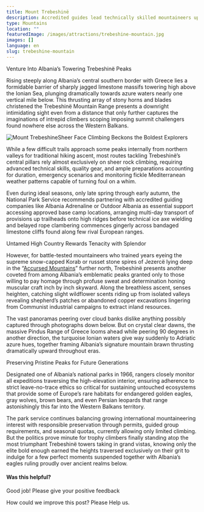 ```yaml
---
title: Mount Trebeshinë
description: Accredited guides lead technically skilled mountaineers up shear mountain faces across Trebeshinë's national park to experience Albania's rarest habitats still roamed by golden eagles and gray wolves lingering around secluded highland valleys.
type: Mountains
location: ""
featuredImage: /images/attractions/trebeshine-mountain.jpg
images: []
language: en
slug: trebeshine-mountain
---
```


Venture Into Albania’s Towering Trebeshinë Peaks

Rising steeply along Albania’s central southern border with Greece lies a formidable barrier of sharply jagged limestone massifs towering high above the Ionian Sea, plunging dramatically towards azure waters nearly one vertical mile below. This thrusting array of stony horns and blades christened the Trebeshinë Mountain Range presents a downright intimidating sight even from a distance that only further captures the imaginations of intrepid climbers scoping imposing summit challengers found nowhere else across the Western Balkans.

![Mount Trebeshine](https://eia476h758b.exactdn.com/wp-content/uploads/2023/12/Trebeshine.jpeg "Trebeshine")Sheer Face Climbing Beckons the Boldest Explorers

While a few difficult trails approach some peaks internally from northern valleys for traditional hiking ascent, most routes tackling Trebeshinë’s central pillars rely almost exclusively on sheer rock climbing, requiring advanced technical skills, quality gear, and ample preparations accounting for duration, emergency scenarios and monitoring fickle Mediterranean weather patterns capable of turning foul on a whim.

Even during ideal seasons, only late spring through early autumn, the National Park Service recommends partnering with accredited guiding companies like Albania Adrenaline or Outdoor Albania as essential support accessing approved base camp locations, arranging multi-day transport of provisions up trailheads onto high ridges before technical ice axe wielding and belayed rope clambering commences gingerly across bandaged limestone cliffs found along few rival European ranges.

Untamed High Country Rewards Tenacity with Splendor

However, for battle-tested mountaineers who trained years eyeing the supreme snow-capped Korab or russet stone spires of Jezercë lying deep in the “[Accursed Mountains](https://albaniavisit.com/attractions/albanian-alps/)” further north, Trebeshinë presents another coveted from among Albania’s emblematic peaks granted only to those willing to pay homage through profuse sweat and determination honing muscular craft inch by inch skyward. Along the breathless ascent, senses heighten, catching slight wildflower scents riding up from isolated valleys revealing shepherd’s patches or abandoned copper excavations lingering from Communist industrial campaigns to extract inland resources.

The vast panoramas peering over cloud banks dislike anything possibly captured through photographs down below. But on crystal clear dawns, the massive Pindus Range of Greece looms ahead while peering 90 degrees in another direction, the turquoise Ionian waters give way suddenly to Adriatic azure hues, together framing Albania’s signature mountain brawn thrusting dramatically upward throughout eras.

Preserving Pristine Peaks for Future Generations

Designated one of Albania’s national parks in 1966, rangers closely monitor all expeditions traversing the high-elevation interior, ensuring adherence to strict leave-no-trace ethics so critical for sustaining untouched ecosystems that provide some of Europe’s rare habitats for endangered golden eagles, gray wolves, brown bears, and even Persian leopards that range astonishingly this far into the Western Balkans territory.

The park service continues balancing growing international mountaineering interest with responsible preservation through permits, guided group requirements, and seasonal quotas, currently allowing only limited climbing. But the politics prove minute for trophy climbers finally standing atop the most triumphant Trebeshinë towers taking in grand vistas, knowing only the elite bold enough earned the heights traversed exclusively on their grit to indulge for a few perfect moments suspended together with Albania’s eagles ruling proudly over ancient realms below.

#### Was this helpful?

 

Good job! Please give your positive feedback

How could we improve this post? Please Help us.